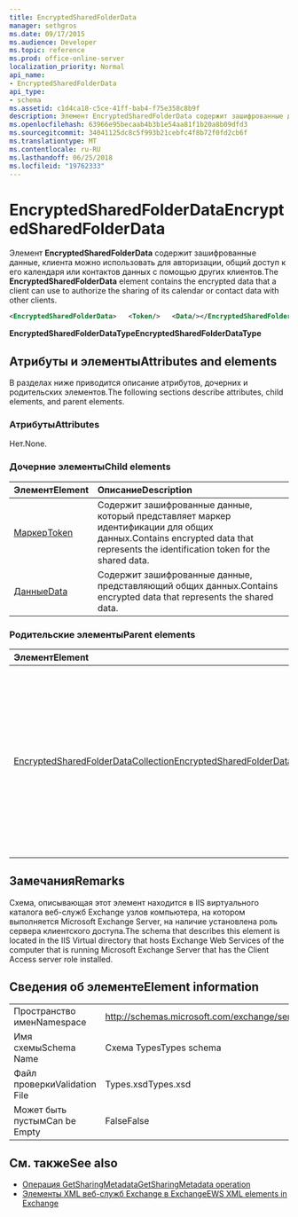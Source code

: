 ```yaml
---
title: EncryptedSharedFolderData
manager: sethgros
ms.date: 09/17/2015
ms.audience: Developer
ms.topic: reference
ms.prod: office-online-server
localization_priority: Normal
api_name:
- EncryptedSharedFolderData
api_type:
- schema
ms.assetid: c1d4ca18-c5ce-41ff-bab4-f75e358c8b9f
description: Элемент EncryptedSharedFolderData содержит зашифрованные данные, клиента можно использовать для авторизации, общий доступ к его календаря или контактов данных с помощью других клиентов.
ms.openlocfilehash: 63966e95becaab4b3b1e54aa81f1b20a8b09dfd3
ms.sourcegitcommit: 34041125dc8c5f993b21cebfc4f8b72f0fd2cb6f
ms.translationtype: MT
ms.contentlocale: ru-RU
ms.lasthandoff: 06/25/2018
ms.locfileid: "19762333"
---
```

# <a name="encryptedsharedfolderdata"></a><span data-ttu-id="56a0f-103">EncryptedSharedFolderData</span><span class="sxs-lookup"><span data-stu-id="56a0f-103">EncryptedSharedFolderData</span></span>

<span data-ttu-id="56a0f-104">Элемент **EncryptedSharedFolderData** содержит зашифрованные данные, клиента можно использовать для авторизации, общий доступ к его календаря или контактов данных с помощью других клиентов.</span><span class="sxs-lookup"><span data-stu-id="56a0f-104">The **EncryptedSharedFolderData** element contains the encrypted data that a client can use to authorize the sharing of its calendar or contact data with other clients.</span></span> 
  
```xml
<EncryptedSharedFolderData>   <Token/>   <Data/></EncryptedSharedFolderData>
```

 <span data-ttu-id="56a0f-105">**EncryptedSharedFolderDataType**</span><span class="sxs-lookup"><span data-stu-id="56a0f-105">**EncryptedSharedFolderDataType**</span></span>
## <a name="attributes-and-elements"></a><span data-ttu-id="56a0f-106">Атрибуты и элементы</span><span class="sxs-lookup"><span data-stu-id="56a0f-106">Attributes and elements</span></span>

<span data-ttu-id="56a0f-107">В разделах ниже приводится описание атрибутов, дочерних и родительских элементов.</span><span class="sxs-lookup"><span data-stu-id="56a0f-107">The following sections describe attributes, child elements, and parent elements.</span></span>
  
### <a name="attributes"></a><span data-ttu-id="56a0f-108">Атрибуты</span><span class="sxs-lookup"><span data-stu-id="56a0f-108">Attributes</span></span>

<span data-ttu-id="56a0f-109">Нет.</span><span class="sxs-lookup"><span data-stu-id="56a0f-109">None.</span></span>
  
### <a name="child-elements"></a><span data-ttu-id="56a0f-110">Дочерние элементы</span><span class="sxs-lookup"><span data-stu-id="56a0f-110">Child elements</span></span>

|<span data-ttu-id="56a0f-111">**Элемент**</span><span class="sxs-lookup"><span data-stu-id="56a0f-111">**Element**</span></span>|<span data-ttu-id="56a0f-112">**Описание**</span><span class="sxs-lookup"><span data-stu-id="56a0f-112">**Description**</span></span>|
|:-----|:-----|
|[<span data-ttu-id="56a0f-113">Маркер</span><span class="sxs-lookup"><span data-stu-id="56a0f-113">Token</span></span>](token.md) <br/> |<span data-ttu-id="56a0f-114">Содержит зашифрованные данные, который представляет маркер идентификации для общих данных.</span><span class="sxs-lookup"><span data-stu-id="56a0f-114">Contains encrypted data that represents the identification token for the shared data.</span></span>  <br/> |
|[<span data-ttu-id="56a0f-115">Данные</span><span class="sxs-lookup"><span data-stu-id="56a0f-115">Data</span></span>](data.md) <br/> |<span data-ttu-id="56a0f-116">Содержит зашифрованные данные, представляющий общих данных.</span><span class="sxs-lookup"><span data-stu-id="56a0f-116">Contains encrypted data that represents the shared data.</span></span>  <br/> |
   
### <a name="parent-elements"></a><span data-ttu-id="56a0f-117">Родительские элементы</span><span class="sxs-lookup"><span data-stu-id="56a0f-117">Parent elements</span></span>

|<span data-ttu-id="56a0f-118">**Элемент**</span><span class="sxs-lookup"><span data-stu-id="56a0f-118">**Element**</span></span>|<span data-ttu-id="56a0f-119">**Описание**</span><span class="sxs-lookup"><span data-stu-id="56a0f-119">**Description**</span></span>|
|:-----|:-----|
|[<span data-ttu-id="56a0f-120">EncryptedSharedFolderDataCollection</span><span class="sxs-lookup"><span data-stu-id="56a0f-120">EncryptedSharedFolderDataCollection</span></span>](encryptedsharedfolderdatacollection.md) <br/> |<span data-ttu-id="56a0f-121">Представляет коллекцию структур данных, которые клиент может использовать для авторизации, общий доступ к его календаря или контактов данных с помощью других клиентов.</span><span class="sxs-lookup"><span data-stu-id="56a0f-121">Represents a collection of data structures that a client can use to authorize the sharing of its calendar or contact data with other clients.</span></span>  <br/> |
   
## <a name="remarks"></a><span data-ttu-id="56a0f-122">Замечания</span><span class="sxs-lookup"><span data-stu-id="56a0f-122">Remarks</span></span>

<span data-ttu-id="56a0f-123">Схема, описывающая этот элемент находится в IIS виртуального каталога веб-служб Exchange узлов компьютера, на котором выполняется Microsoft Exchange Server, на наличие установлена роль сервера клиентского доступа.</span><span class="sxs-lookup"><span data-stu-id="56a0f-123">The schema that describes this element is located in the IIS Virtual directory that hosts Exchange Web Services of the computer that is running Microsoft Exchange Server that has the Client Access server role installed.</span></span>
  
## <a name="element-information"></a><span data-ttu-id="56a0f-124">Сведения об элементе</span><span class="sxs-lookup"><span data-stu-id="56a0f-124">Element information</span></span>

|||
|:-----|:-----|
|<span data-ttu-id="56a0f-125">Пространство имен</span><span class="sxs-lookup"><span data-stu-id="56a0f-125">Namespace</span></span>  <br/> |http://schemas.microsoft.com/exchange/services/2006/types  <br/> |
|<span data-ttu-id="56a0f-126">Имя схемы</span><span class="sxs-lookup"><span data-stu-id="56a0f-126">Schema Name</span></span>  <br/> |<span data-ttu-id="56a0f-127">Схема Types</span><span class="sxs-lookup"><span data-stu-id="56a0f-127">Types schema</span></span>  <br/> |
|<span data-ttu-id="56a0f-128">Файл проверки</span><span class="sxs-lookup"><span data-stu-id="56a0f-128">Validation File</span></span>  <br/> |<span data-ttu-id="56a0f-129">Types.xsd</span><span class="sxs-lookup"><span data-stu-id="56a0f-129">Types.xsd</span></span>  <br/> |
|<span data-ttu-id="56a0f-130">Может быть пустым</span><span class="sxs-lookup"><span data-stu-id="56a0f-130">Can be Empty</span></span>  <br/> |<span data-ttu-id="56a0f-131">False</span><span class="sxs-lookup"><span data-stu-id="56a0f-131">False</span></span>  <br/> |
   
## <a name="see-also"></a><span data-ttu-id="56a0f-132">См. также</span><span class="sxs-lookup"><span data-stu-id="56a0f-132">See also</span></span>

- [<span data-ttu-id="56a0f-133">Операция GetSharingMetadata</span><span class="sxs-lookup"><span data-stu-id="56a0f-133">GetSharingMetadata operation</span></span>](getsharingmetadata-operation.md)
- [<span data-ttu-id="56a0f-134">Элементы XML веб-служб Exchange в Exchange</span><span class="sxs-lookup"><span data-stu-id="56a0f-134">EWS XML elements in Exchange</span></span>](ews-xml-elements-in-exchange.md)

